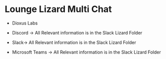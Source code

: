 # Lounge Lizard Multi Chat

- Dioxus Labs

- Discord -> All Relevant information is in the Slack Lizard Folder

- Slack-> All Relevant information is in the Slack Lizard Folder

- Microsoft Teams -> All Relevant information is in the Slack Lizard Folder

